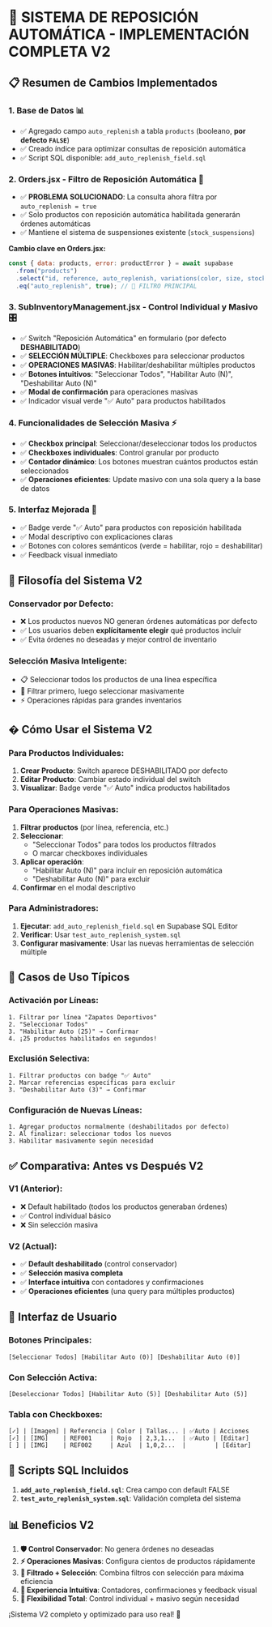 # 🔧 SISTEMA DE REPOSICIÓN AUTOMÁTICA - IMPLEMENTACIÓN COMPLETA V2

## 📋 Resumen de Cambios Implementados

### 1. **Base de Datos** 📊

- ✅ Agregado campo `auto_replenish` a tabla `products` (booleano, **por defecto `FALSE`**)
- ✅ Creado índice para optimizar consultas de reposición automática
- ✅ Script SQL disponible: `add_auto_replenish_field.sql`

### 2. **Orders.jsx - Filtro de Reposición Automática** 🚀

- ✅ **PROBLEMA SOLUCIONADO**: La consulta ahora filtra por `auto_replenish = true`
- ✅ Solo productos con reposición automática habilitada generarán órdenes automáticas
- ✅ Mantiene el sistema de suspensiones existente (`stock_suspensions`)

**Cambio clave en Orders.jsx:**

```javascript
const { data: products, error: productError } = await supabase
  .from("products")
  .select("id, reference, auto_replenish, variations(color, size, stock)")
  .eq("auto_replenish", true); // 🎯 FILTRO PRINCIPAL
```

### 3. **SubInventoryManagement.jsx - Control Individual y Masivo** 🎛️

- ✅ Switch "Reposición Automática" en formulario (por defecto **DESHABILITADO**)
- ✅ **SELECCIÓN MÚLTIPLE**: Checkboxes para seleccionar productos
- ✅ **OPERACIONES MASIVAS**: Habilitar/deshabilitar múltiples productos
- ✅ **Botones intuitivos**: "Seleccionar Todos", "Habilitar Auto (N)", "Deshabilitar Auto (N)"
- ✅ **Modal de confirmación** para operaciones masivas
- ✅ Indicador visual verde "✅ Auto" para productos habilitados

### 4. **Funcionalidades de Selección Masiva** ⚡

- ✅ **Checkbox principal**: Seleccionar/deseleccionar todos los productos
- ✅ **Checkboxes individuales**: Control granular por producto
- ✅ **Contador dinámico**: Los botones muestran cuántos productos están seleccionados
- ✅ **Operaciones eficientes**: Update masivo con una sola query a la base de datos

### 5. **Interfaz Mejorada** 👀

- ✅ Badge verde "✅ Auto" para productos con reposición habilitada
- ✅ Modal descriptivo con explicaciones claras
- ✅ Botones con colores semánticos (verde = habilitar, rojo = deshabilitar)
- ✅ Feedback visual inmediato

## 🎯 Filosofía del Sistema V2

### **Conservador por Defecto**:

- ❌ Los productos nuevos NO generan órdenes automáticas por defecto
- ✅ Los usuarios deben **explícitamente elegir** qué productos incluir
- ✅ Evita órdenes no deseadas y mejor control de inventario

### **Selección Masiva Inteligente**:

- 📋 Seleccionar todos los productos de una línea específica
- 🎯 Filtrar primero, luego seleccionar masivamente
- ⚡ Operaciones rápidas para grandes inventarios

## �️ Cómo Usar el Sistema V2

### **Para Productos Individuales**:

1. **Crear Producto**: Switch aparece DESHABILITADO por defecto
2. **Editar Producto**: Cambiar estado individual del switch
3. **Visualizar**: Badge verde "✅ Auto" indica productos habilitados

### **Para Operaciones Masivas**:

1. **Filtrar productos** (por línea, referencia, etc.)
2. **Seleccionar**:
   - "Seleccionar Todos" para todos los productos filtrados
   - O marcar checkboxes individuales
3. **Aplicar operación**:
   - "Habilitar Auto (N)" para incluir en reposición automática
   - "Deshabilitar Auto (N)" para excluir
4. **Confirmar** en el modal descriptivo

### **Para Administradores**:

1. **Ejecutar**: `add_auto_replenish_field.sql` en Supabase SQL Editor
2. **Verificar**: Usar `test_auto_replenish_system.sql`
3. **Configurar masivamente**: Usar las nuevas herramientas de selección múltiple

## 🚀 Casos de Uso Típicos

### **Activación por Líneas**:

```
1. Filtrar por línea "Zapatos Deportivos"
2. "Seleccionar Todos"
3. "Habilitar Auto (25)" → Confirmar
4. ¡25 productos habilitados en segundos!
```

### **Exclusión Selectiva**:

```
1. Filtrar productos con badge "✅ Auto"
2. Marcar referencias específicas para excluir
3. "Deshabilitar Auto (3)" → Confirmar
```

### **Configuración de Nuevas Líneas**:

```
1. Agregar productos normalmente (deshabilitados por defecto)
2. Al finalizar: seleccionar todos los nuevos
3. Habilitar masivamente según necesidad
```

## ✅ Comparativa: Antes vs Después V2

### **V1 (Anterior)**:

- ❌ Default habilitado (todos los productos generaban órdenes)
- ✅ Control individual básico
- ❌ Sin selección masiva

### **V2 (Actual)**:

- ✅ **Default deshabilitado** (control conservador)
- ✅ **Selección masiva completa**
- ✅ **Interface intuitiva** con contadores y confirmaciones
- ✅ **Operaciones eficientes** (una query para múltiples productos)

## 🎨 Interfaz de Usuario

### **Botones Principales**:

```
[Seleccionar Todos] [Habilitar Auto (0)] [Deshabilitar Auto (0)]
```

### **Con Selección Activa**:

```
[Deseleccionar Todos] [Habilitar Auto (5)] [Deshabilitar Auto (5)]
```

### **Tabla con Checkboxes**:

```
[✓] | [Imagen] | Referencia | Color | Tallas... | ✅Auto | Acciones
[✓] | [IMG]    | REF001     | Rojo  | 2,3,1...  | ✅Auto | [Editar]
[ ] | [IMG]    | REF002     | Azul  | 1,0,2...  |        | [Editar]
```

## 🔧 Scripts SQL Incluidos

1. **`add_auto_replenish_field.sql`**: Crea campo con default FALSE
2. **`test_auto_replenish_system.sql`**: Validación completa del sistema

## 📊 Beneficios V2

1. **🛡️ Control Conservador**: No genera órdenes no deseadas
2. **⚡ Operaciones Masivas**: Configura cientos de productos rápidamente
3. **🎯 Filtrado + Selección**: Combina filtros con selección para máxima eficiencia
4. **👤 Experiencia Intuitiva**: Contadores, confirmaciones y feedback visual
5. **🔄 Flexibilidad Total**: Control individual + masivo según necesidad

¡Sistema V2 completo y optimizado para uso real! 🎉
